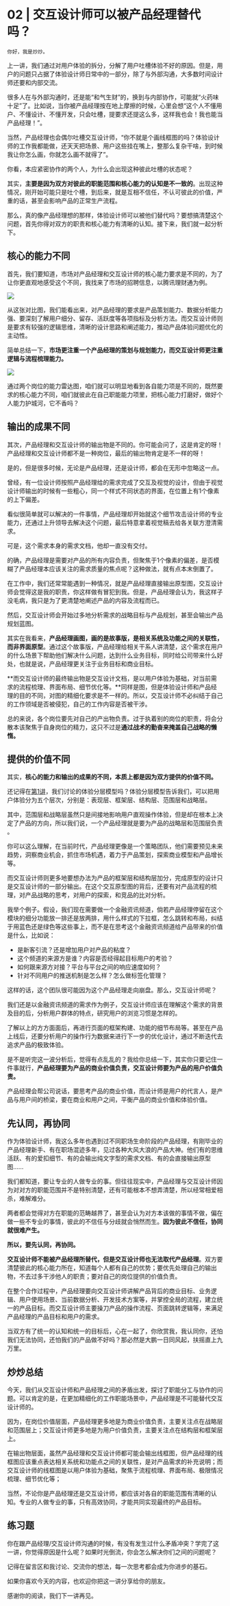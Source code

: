 # 02 | 交互设计师可以被产品经理替代吗？

    你好，我是炒炒。

上一讲，我们通过对用户体验的拆分，分解了用户吐槽体验不好的原因。但是，用户的问题只占据了体验设计师日常中的一部分，除了与外部沟通，大多数时间设计师还要和内部交流。

很多人在与外部沟通时，还是能“和气生财”的，换到与内部协作，可能就“火药味十足”了。比如说，当你被产品经理按在地上摩擦的时候，心里会想“这个人不懂用户、不懂设计、不懂开发，只会吐槽，提要求还提这么多，这样我也会！我也能当产品经理！”。

当然，产品经理也会偶尔吐槽交互设计师，“你不就是个画线框图的吗？体验设计师的工作我都能做，还天天把场景、用户这些挂在嘴上，整那么复杂干啥，到时候我让你怎么画，你就怎么画不就得了”。

你看，本应紧密协作的两个人，为什么会出现这种彼此吐槽的状态呢？

其实，**主要是因为双方对彼此的****职能范围和核心能力****的****认知****是****不一致****的**。出现这种情况，刚开始可能只是吐个槽，到后来，就是互相不信任，不认可彼此的价值，严重的话，甚至会影响产品的正常生产流程。

那么，真的像产品经理想的那样，体验设计师可以被他们替代吗？要想搞清楚这个问题，首先你得对双方的职责和核心能力有清晰的认知。接下来，我们就一起分析下。

## 核心的能力不同

首先，我们要知道，市场对产品经理和交互设计师的核心能力要求是不同的，为了让你更直观地感受这个不同，我找来了市场的招聘信息，以腾讯理财通为例。

![](https://static001.geekbang.org/resource/image/f2/0d/f2fd785faebc490241a59360cd6df30d.jpg)

从这张对比图，我们能看出来，对产品经理的要求是产品策划能力、数据分析能力强、要深刻了解用户细分、留存、活跃度等各项指标及分析方法。而交互设计师则是要求有较强的逻辑思维，清晰的设计思路和阐述能力，推动产品体验问题优化的主动性。

简单总结一下，**市场更注重一个产品经理的策划与规划能力，而交互设计师更注重逻辑与流程梳理能力。**

![](https://static001.geekbang.org/resource/image/e1/96/e177c6abb83daaf468492e9e1f4f8c96.jpg)

通过两个岗位的能力雷达图，咱们就可以明显地看到各自能力项是不同的，既然要求的核心能力不同，咱们就彼此在自己职能能力项里，把核心能力打磨好，做好个人能力护城河，它不香吗？

## 输出的成果不同

其次，产品经理和交互设计师的输出物是不同的。你可能会问了，这是肯定的呀！产品经理和交互设计师都不是一种岗位，最后的输出物肯定是不一样的呀！

是的，但是很多时候，无论是产品经理，还是设计师，都会在无形中忽略这一点。

曾经，有一位设计师按照产品经理给的需求完成了交互及视觉的设计，但由于视觉设计师输出的时候有一些粗心，同一个样式不同状态的界面，在位置上有1个像素的上下偏差。

看似很简单就可以解决的一件事情，产品经理却开始就这个细节攻击设计师的专业能力，还通过上升领导去解决这个问题，最后特意拿着视觉稿去给各关联方澄清需求。

可是，这个需求本身的需求文档，他却一直没有交付。

的确，产品经理是需要对产品的所有内容负责，但聚焦于1个像素的偏差，是否模糊了产品经理本应该关注的需求质量的焦点呢？这种做法，就有点本末倒置了。

在工作中，我们还常常能遇到一种情况，就是产品经理直接输出原型图，交互设计师会觉得这是我的职责，你这样做有冒犯到我。但是，产品经理会认为，我这样子没毛病，我只是为了更清楚地阐述产品的内容及流程而已。

然后，交互设计师会开始过多地分析需求的战略目标与产品规划，甚至会输出产品规划蓝图。

其实在我看来，**产品经理画图，画的是故事版，是相关系统及功能之间的关联性，而非界面原型**。通过这个故事版，产品经理给相关干系人讲清楚，这个需求在用户的什么场景下帮助他们解决什么问题，达到什么业务目标，同时给公司带来什么好处，也就是说，产品经理更关注于业务目标和商业目标。

**而交互设计师的最终输出物是交互设计文档，是以用户体验为基础，对当前需求的流程梳理、界面布局、细节优化等。**同样是图，但是体验设计师和产品经理的目的不同，对图的精细化要求是不一样的。所以，交互设计师不必纠结于自己的工作领域是否被侵犯，自己的工作内容是否被干涉。

总的来说，各个岗位要先对自己的产出物负责。过于执着别的岗位的职责，将会分散本该聚焦于自身岗位的精力，这只不过是**通过战术的勤奋来掩盖自己战略的懒惰。**

## 提供的价值不同

其实，**核心的能力和输出的成果的不同，本质上都是因为双方提供的价值不同。**

还记得在[第1讲](https://time.geekbang.org/column/article/329463)，我们讨论的体验分层模型吗？体验分层模型告诉我们，可以把用户体验分为五个层次，分别是：表现层、框架层、结构层、范围层和战略层。

其中，范围层和战略层虽然只是间接地影响用户直观操作体验，但是却在根本上决定了产品的方向，所以我们说，一个产品经理就是要为产品的战略层和范围层负责 。

你可以这么理解，在当前时代，产品经理更像是一个策略团队，他们需要预见未来趋势，洞察商业机会，抓住市场机遇，着力于产品策划，探索商业模型和产品增长等。

而交互设计师则更多地要想办法为产品的框架层和结构层加分，完成原型的设计只是交互设计师的一部分输出。在这个交互原型图的背后，还要有对产品流程的梳理，对产品战略的思考，对用户的探索，和竞品的比对分析。

我举个例子。假设，我们现在需要做一个金融资讯频道，倘若产品经理停留在这个模块的细分功能放一排还是放两排，用什么样式的下拉框，怎么跳转和布局，纠结于用蓝色还是绿色等这些事上，而不是在思考这个金融资讯频道给产品带来的价值是什么，比如说：

*   是新客引流？还是增加用户对产品的粘度？
*   这个频道的来源方是谁？内容是否经得起目标用户的考验？
*   如何跟来源方对接？平台与平台之间的响应速度如何？
*   针对不同用户的推送机制是怎么样？怎么做标签化管理？

这样的话，这个团队很可能因为这个产品经理走向崩盘。那么，交互设计师呢？

我们还是以金融资讯频道的需求作为例子，交互设计师应该在理解这个需求的背景及目的后，分析用户群体的特点，研究用户的浏览习惯是怎样的。

了解以上的方方面面后，再进行页面的框架构建、功能的细节布局等。甚至在产品上线后，还要分析用户的操作行为数据来进行下一步的优化设计，通过不断迭代去追求产品的极致体验。

是不是听完这一波分析后，觉得有点乱乱的？我给你总结一下，其实你只要记住一件事就行，**产品经理要为产品的商业价值负责，交互设计师要为产品的用户价值负责。**

产品经理会帮公司说话，要思考产品的商业价值，而设计师是用户的代言人，是产品与用户间的桥梁，要在商业和用户之间，平衡产品的商业价值和体验价值。

## 先认同，再协同

作为体验设计师，我这么多年也遇到过不同职场生命阶段的产品经理，有刚毕业的产品经理新手、有在职场混迹多年，见过各种大风大浪的产品大神。他们有的思维活跃、有的爱扣细节、有的会输出纯文字型的需求文档、有的会直接输出原型图……

我们都知道，要让专业的人做专业的事。但往往现实中，产品经理与交互设计师因为对对方的职能范围并不是特别清楚，还有可能根本不想弄清楚，所以经常相爱相杀，难解难分。

两者都会觉得对方在职能的范畴越界了，甚至会认为对方本该做的事情不做，偏在做一些不专业的事情，彼此的不信任与分歧就会悄然而生。**因****为****彼此不信任，协同就很难产生。**

**所以，要先认同，再协同。**

**交互设计师不能被产品经理所替代，但是交互设计师也无法取代产品经理**。双方要清楚彼此的核心能力所在，知道每个人都有自己的优势；要优先处理自己的输出物，不去过多干涉他人的职责；要对自己的岗位提供的价值负责。

在整个合作过程中，产品经理要向交互设计师讲解产品背后的商业目标、业务逻辑、用户使用场景、当前数据分析、开发技术方案等，并掌控全局的流程，建立统一的产品目标。而交互设计师主要操刀产品的操作流程、页面跳转逻辑等，来满足产品经理的产品目标和用户的需求。

当双方有了统一的认知和统一的目标后，心在一起了，你欣赏我，我认同你，还怕我们无法协同，还怕我们的产品做不好吗？那必然是大鹏一日同风起，扶摇直上九万里。

## 炒炒总结

今天，我们从交互设计师和产品经理之间的矛盾出发，探讨了职能分工与协作的问题。可以肯定的是，在更加精细化的工作职能场景中，产品经理是不可能替代交互设计师的。

因为，在岗位价值层面，产品经理更多地是为商业价值负责，主要关注点在战略层和范围层上；交互设计师更多地是为用户价值负责，主要关注点在结构层和框架层上。

在输出物层面，虽然产品经理和交互设计师都可能会输出线框图，但产品经理的线框图应该重点表达相关系统和功能点之间的关联性，是对产品需求的补充说明；而交互设计师的线框图是以用户体验为基础，聚焦于流程梳理、界面布局、极限情况梳理、细节优化等；

当然，不论你是产品经理还是交互设计师，都应该对各自的职能范围有清晰的认知。专业的人做专业的事，只有高效协同，才能共同实现最终的产品目标。

## 练习题

你在跟产品经理/交互设计师沟通的时候，有没有发生过什么矛盾冲突？学完了这一讲，你觉得原因是什么呢？如果时光倒流，你会怎么解决你们之间的问题呢？

记得在留言区和我讨论、交流你的想法，每一次思考都会成为你进步的基石。

如果你喜欢今天的内容，也欢迎你把这一讲分享给你的朋友。

感谢你的阅读，我们下一讲再见。
    